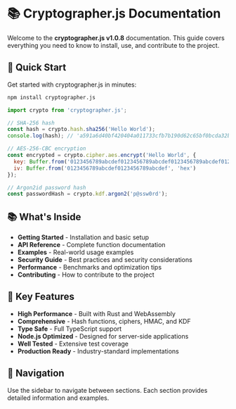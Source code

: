 # 📚 Cryptographer.js Documentation

Welcome to the **cryptographer.js v1.0.8** documentation. This guide covers everything you need to know to install, use, and contribute to the project.

## 🚀 Quick Start

Get started with cryptographer.js in minutes:

```bash
npm install cryptographer.js
```

```javascript
import crypto from 'cryptographer.js';

// SHA-256 hash
const hash = crypto.hash.sha256('Hello World');
console.log(hash); // 'a591a6d40bf420404a011733cfb7b190d62c65bf0bcda32b57b277d9ad9f146e'

// AES-256-CBC encryption
const encrypted = crypto.cipher.aes.encrypt('Hello World', {
  key: Buffer.from('0123456789abcdef0123456789abcdef0123456789abcdef0123456789abcdef', 'hex'),
  iv: Buffer.from('0123456789abcdef0123456789abcdef', 'hex')
});

// Argon2id password hash
const passwordHash = crypto.kdf.argon2('p@ssw0rd');
```

## 📚 What's Inside

- **Getting Started** - Installation and basic setup
- **API Reference** - Complete function documentation
- **Examples** - Real-world usage examples
- **Security Guide** - Best practices and security considerations
- **Performance** - Benchmarks and optimization tips
- **Contributing** - How to contribute to the project

## 🎯 Key Features

- **High Performance** - Built with Rust and WebAssembly
- **Comprehensive** - Hash functions, ciphers, HMAC, and KDF
- **Type Safe** - Full TypeScript support
- **Node.js Optimized** - Designed for server-side applications
- **Well Tested** - Extensive test coverage
- **Production Ready** - Industry-standard implementations

## 📖 Navigation

Use the sidebar to navigate between sections. Each section provides detailed information and examples.